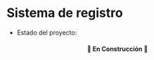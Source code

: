 <h1> Sistema de registro</h1>

- Estado del proyecto:
<h4 align= "center">
  🚧 En Construcción 🚧
</h4>
